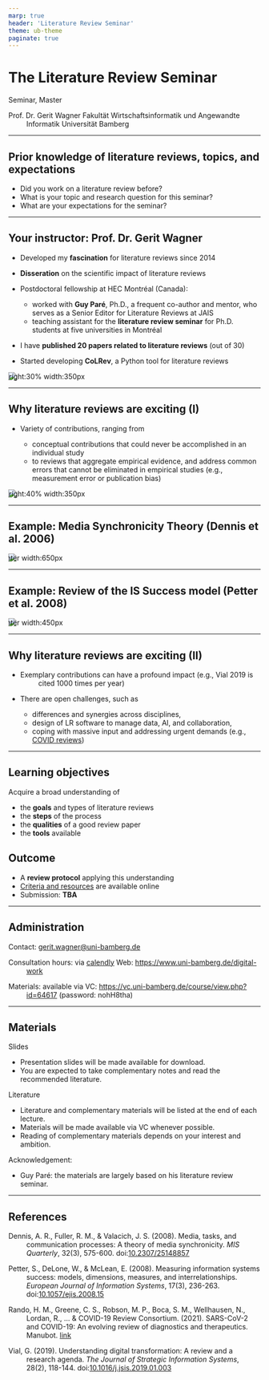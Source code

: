 ```yaml
---
marp: true
header: 'Literature Review Seminar'
theme: ub-theme
paginate: true
---
```


# The Literature Review Seminar

Seminar, Master

Prof. Dr. Gerit Wagner
Fakultät Wirtschaftsinformatik und Angewandte Informatik
Universität Bamberg

---

## Prior knowledge of literature reviews, topics, and expectations

- Did you work on a literature review before?
- What is your topic and research question for this seminar?
- What are your expectations for the seminar?

<!--
- What is important for a good literature review?
 Ask about topics, methods papers, challenges -->

---

## Your instructor: Prof. Dr. Gerit Wagner

- Developed my **fascination** for literature reviews since 2014
- **Disseration** on the scientific impact of literature reviews
- Postdoctoral fellowship at HEC Montréal (Canada):

    - worked with **Guy Paré**, Ph.D., a frequent co-author and mentor, who serves as a Senior Editor for Literature Reviews at JAIS
    - teaching assistant for the **literature review seminar** for Ph.D. students at five universities in Montréal
 
- I have **published 20 papers related to literature reviews** (out of 30)
- Started developing **CoLRev**, a Python tool for literature reviews

![bg right:30% width:350px](../assets/OA6A2695.jpg)

<!--
My background: phd, publications, postdoc and phd seminar, guy pare: mentor and SE, colrev, jit award
photo: montreal with its many universities: all sending phd students to the literature review seminar -->

---

## Why literature reviews are exciting (I)

- Variety of contributions, ranging from 

    - conceptual contributions that could never be accomplished in an individual study
    - to reviews that aggregate empirical evidence, and address common errors that cannot be eliminated in empirical studies (e.g., measurement error or publication bias)

![bg right:40% width:350px](../assets/word-cloud-literature-review-terms.png)

<!-- 
literature review; systematic review; umbrella; meta-analysis; overview of reviews; meta-synthesis; meta-ethnography; scoping review; literature survey; Review paper; Background; State-of-the-art
1 -->

---

## Example: Media Synchronicity Theory (Dennis et al. 2006)

![center width:650px](../assets/DennisEtAl2006.png)

<!--
Rationale: impossible for an individual empirical study because there would be too many variables that must vary (just imagine an experiment!)
Especially at group/organizational levels where research designs are much more limited (no experiments)
Especially macro-level theories. Similarly: RBV -->

---

## Example: Review of the IS Success model (Petter et al. 2008)

![center width:450px](../assets/Petter2008.png)

<!-- 

-->

---

## Why literature reviews are exciting (II)

- Exemplary contributions can have a profound impact (e.g., Vial 2019 is cited 1000 times per year)
- There are open challenges, such as 

    - differences and synergies across disciplines,
    - design of LR software to manage data, AI, and collaboration,
    - coping with massive input and addressing urgent demands (e.g., [COVID reviews](https://github.com/greenelab/covid19-review))

---

## Learning objectives

Acquire a broad understanding of

- the **goals** and types of literature reviews
- the **steps** of the process
- the **qualities** of a good review paper
- the **tools** available

## Outcome

- A **review protocol** applying this understanding
- [Criteria and resources](https://digital-work-lab.github.io/literature-review-seminar/docs/protocol.html) are available online
- Submission: **TBA** 

<!-- January 26, presentation: February 1 -->

<!-- 
Mich vorstellen:
- Montreal
- Regensburg

## Your expectations for the lecture "Introduction to Digital Work"

Studiengänge?
Semester?
Wer plant den Master zu machen?
Jemand, der nicht in Bamberg bleiben möchte?
Wer schon im Auslandssemester/Wo?
Wer schon ein Praktikum?
Wer hat ein klares Berufsziel?

Was interessiert Sie an Digital Work, was würden Sie gerne lernen?

# Learning objectives

- Understand the historical, organizational, and societal drivers of change in digital work.
- Familiarize with a repertoire of techniques, methods, and policies for effective digital work at the levels of individuals, teams, and crowds.
- Apply, adapt, and critically discuss these methods in different practical contexts.
- Appreciate different forms of scientific knowledge, theories, and methods prevalent in research on digital work.


critically discuss: understand where they come from/how they were developed (based on what evidence/theories)
Critically discuss ethical challenges associated with the future of work.

Modulkatalog:
Nach Abschluss des Kurses haben die Studierenden ein Verständnis über die Veränderungen, Gestaltungsbereiche und Auswirkungen digitaler Arbeit. Insbesondere können sie ein Repertoire ausgewählter Methoden, Designprinzipien und organisationelle Policies erklären und situativ anwenden. Zudem können sie die Evaluation einzelner Maßnahmen diskutieren und sie mit diesem Hintergrundwissen  effektiv und verantwortungsvoll in der Praxis einsetzen.
-->
---

## Administration

Contact: gerit.wagner@uni-bamberg.de

Consultation hours: via [calendly](https://calendly.com/gerit-wagner/30min?month=2023-10)
Web: https://www.uni-bamberg.de/digital-work

Materials: available via VC: https://vc.uni-bamberg.de/course/view.php?id=64617 (password: nohH8tha)

---

## Materials

Slides
- Presentation slides will be made available for download.
- You are expected to take complementary notes and read the recommended literature.

Literature
- Literature and complementary materials will be listed at the end of each lecture.
- Materials will be made available via VC whenever possible.
- Reading of complementary materials depends on your interest and ambition.

Acknowledgement:
- Guy Paré: the materials are largely based on his literature review seminar.

<!-- 
---

# Agenda

- Introduction - Drivers of change in digital work
- Development of the course structure (interactively)
- Assignment: 3x (each major block)

Teaching: when I teach, I teach - you have my attention.
-->

---

<style scoped>
p {
    padding-left: 36px;
    text-indent: -36px;
}
</style>

## References

Dennis, A. R., Fuller, R. M., & Valacich, J. S. (2008). Media, tasks, and communication processes: A theory of media synchronicity. *MIS Quarterly*, 32(3), 575-600. doi:[10.2307/25148857](https://www.jstor.org/stable/25148857)

Petter, S., DeLone, W., & McLean, E. (2008). Measuring information systems success: models, dimensions, measures, and interrelationships. *European Journal of Information Systems*, 17(3), 236-263. doi:[10.1057/ejis.2008.15](https://link.springer.com/article/10.1057/ejis.2008.15)

Rando, H. M., Greene, C. S., Robson, M. P., Boca, S. M., Wellhausen, N., Lordan, R., ... & COVID-19 Review Consortium. (2021). SARS-CoV-2 and COVID-19: An evolving review of diagnostics and therapeutics. Manubot. [link](https://greenelab.github.io/covid19-review/v/32afa309f69f0466a91acec5d0df3151fe4d61b5/)

Vial, G. (2019). Understanding digital transformation: A review and a research agenda. *The Journal of Strategic Information Systems*, 28(2), 118-144. doi:[10.1016/j.jsis.2019.01.003](https://www.sciencedirect.com/science/article/pii/S0963868717302196)
